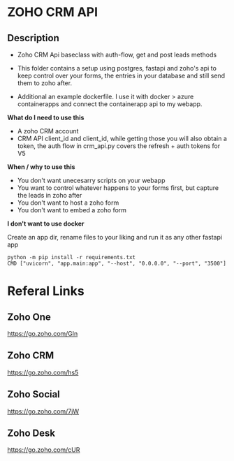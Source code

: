# ZOHO CRM API

## Description

- Zoho CRM Api baseclass with auth-flow, get and post leads methods 

- This folder contains a setup using postgres, fastapi and zoho's api to keep control over your forms, the entries in your database and still send them to zoho after. 

- Additional an example dockerfile. I use it with docker > azure containerapps and connect the containerapp api to my webapp. 

**What do I need to use this** 

- A zoho CRM account 
- CRM API client_id and client_id, while getting those you will also obtain a token, the auth flow in crm_api.py covers the refresh + auth tokens for V5

**When / why to use this** 

- You don't want unecesarry scripts on your webapp
- You want to control whatever happens to your forms first, but capture the leads in zoho after
- You don't want to host a zoho form
- You don't want to embed a zoho form

**I don't want to use docker** 

Create an app dir, rename files to your liking and run it as any other fastapi app

```
python -m pip install -r requirements.txt
CMD ["uvicorn", "app.main:app", "--host", "0.0.0.0", "--port", "3500"]
```



# Referal Links

## Zoho One 
https://go.zoho.com/Gln

## Zoho CRM 

https://go.zoho.com/hs5

## Zoho Social  

https://go.zoho.com/7jW

## Zoho Desk 

https://go.zoho.com/cUR

